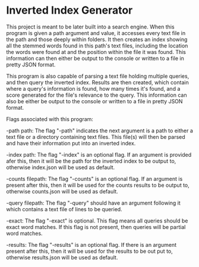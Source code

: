 # Inverted Index Generator

This project is meant to be later built into a search engine. When this program is given a path argument and value, it accesses every text file in the path and those deeply within folders. It then creates an index showing all the stemmed words found in this path's text files, including the location the words were found at and the position within the file it was found. This information can then either be output to the console or written to a file in pretty JSON format.

This program is also capable of parsing a text file holding multiple queries, and then query the inverted index. Results are then created, which contain where a query's information is found, how many times it's found, and a score generated for the file's relevance to the query. This information can also be either be output to the console or written to a file in pretty JSON format. 


Flags associated with this program:

-path path: The flag "-path" indicates the next argument is a path to either a text file or a directory containing text 
files. This file(s) will then be parsed and have their information put into an inverted index.

-index path: The flag "-index" is an optional flag. If an argument is provided afer this, then it will be the path for the inverted index to be output to, otherwise index.json will be used as default.

-counts filepath: The flag "-counts" is an optional flag. If an argument is present after this, then it will be used for the counts results to be output to, otherwise counts.json will be used as default.
    
-query filepath: The flag "-query" should have an argument following it which contains a text file of lines to be queried. 

-exact: The flag "-exact" is optional. This flag means all queries should be exact word matches. If this flag is not present, then queries will be partial word matches.

-results: The flag "-results" is an optional flag. If there is an argument present after this, then it will be used for the results to be out put to, otherwise results.json will be used as default.
